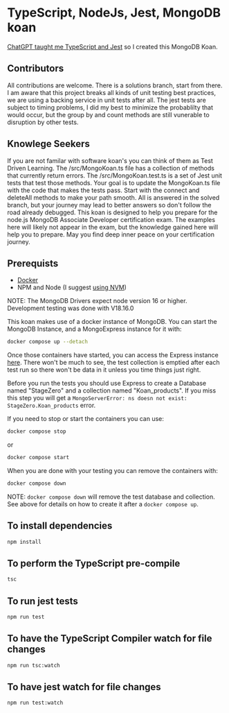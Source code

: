 # TypeScript, NodeJs, Jest, MongoDB koan

[ChatGPT taught me TypeScript and Jest](https://chat.openai.com/share/498bc1cf-f0cc-4417-b19c-6405f6a76573) so I created this MongoDB Koan.


## Contributors

All contributions are welcome. There is a solutions branch, start from there. I am aware that this project breaks all kinds of unit testing best practices, we are using a backing service in unit tests after all. The jest tests are subject to timing problems, I did my best to minimize the probablilty that would occur, but the group by and count methods are still vunerable to disruption by other tests.

## Knowlege Seekers

If you are not familar with software koan's you can think of them as Test Driven Learning. The /src/MongoKoan.ts file has a collection of methods that currently return errors. The /src/MongoKoan.test.ts is a set of Jest unit tests that test those methods. Your goal is to update the MongoKoan.ts file with the code that makes the tests pass. Start with the connect and deleteAll methods to make your path smooth. All is answered in the solved branch, but your journey may lead to better answers so don't follow the road already debugged. This koan is designed to help you prepare for the node.js MongoDB Associate Developer certification exam. The examples here will likely not appear in the exam, but the knowledge gained here will help you to prepare. May you find deep inner peace on your certification journey.

## Prerequists
- [Docker](https://docs.docker.com/desktop/install/mac-install/)
- NPM and Node (I suggest [using NVM](https://heynode.com/tutorial/install-nodejs-locally-nvm/))

NOTE: The MongoDB Drivers expect node version 16 or higher. Development testing was done with V18.16.0

This koan makes use of a docker instance of MongoDB. You can start the MongoDB Instance, and a MongoExpress instance for it with:

```bash
docker compose up --detach
```

Once those containers have started, you can access the Express instance [here](http://localhost:8081). There won't be much to see, the test collection is emptied after each test run so there won't be data in it unless you time things just right.

Before you run the tests you should use Express to create a Database named "StageZero" and a collection named "Koan_products". If you miss this step you will get a `MongoServerError: ns doesn not exist: StageZero.Koan_products` error.

If you need to stop or start the containers you can use:

```bash
docker compose stop
```

or

```bash
docker compose start
```

When you are done with your testing you can remove the containers with:

```bash
docker compose down
```

NOTE: `docker compose down` will remove the test database and collection. See above for details on how to create it after a `docker compose up`.

## To install dependencies

```bash
npm install
```

## To perform the TypeScript pre-compile

```bash
tsc
```

## To run jest tests

```bash
npm run test
```

## To have the TypeScript Compiler watch for file changes

```bash
npm run tsc:watch
```

## To have jest watch for file changes

```bash
npm run test:watch
```
